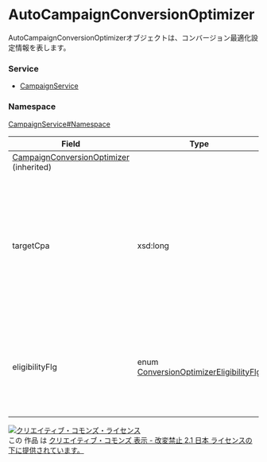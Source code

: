 # AutoCampaignConversionOptimizer
AutoCampaignConversionOptimizerオブジェクトは、コンバージョン最適化設定情報を表します。
### Service
+ [CampaignService](../../services/CampaignService.md)

### Namespace
[CampaignService#Namespace](../../services/CampaignService.md#namespace)

| Field | Type | response| add| set| remove| Description|
|---|---|---|---|---|---|---|
|<a href="CampaignConversionOptimizer.md">CampaignConversionOptimizer</a> (inherited)|||||||
| targetCpa| xsd:long| yes| Ignore| Optional| Ignore| コンバージョン単価の目標値です。<br>※設定範囲：1 - 9,999,999,999<br>※コンバージョン最適化機能が動作している場合には、手動で設定されている入札設定は無効になります。|
| eligibilityFlg| enum <a href="./ConversionOptimizerEligibilityFlg.md">ConversionOptimizerEligibilityFlg</a>| yes| Ignore| Ignore| Ignore| コンバージョン最適化使用可否です。<br>※DISABLEの場合は自動入札（コンバージョン最適化）は使えません。|

<a rel="license" href="http://creativecommons.org/licenses/by-nd/2.1/jp/"><img alt="クリエイティブ・コモンズ・ライセンス" style="border-width:0" src="https://i.creativecommons.org/l/by-nd/2.1/jp/88x31.png" /></a><br />この 作品 は <a rel="license" href="http://creativecommons.org/licenses/by-nd/2.1/jp/">クリエイティブ・コモンズ 表示 - 改変禁止 2.1 日本 ライセンスの下に提供されています。</a>
